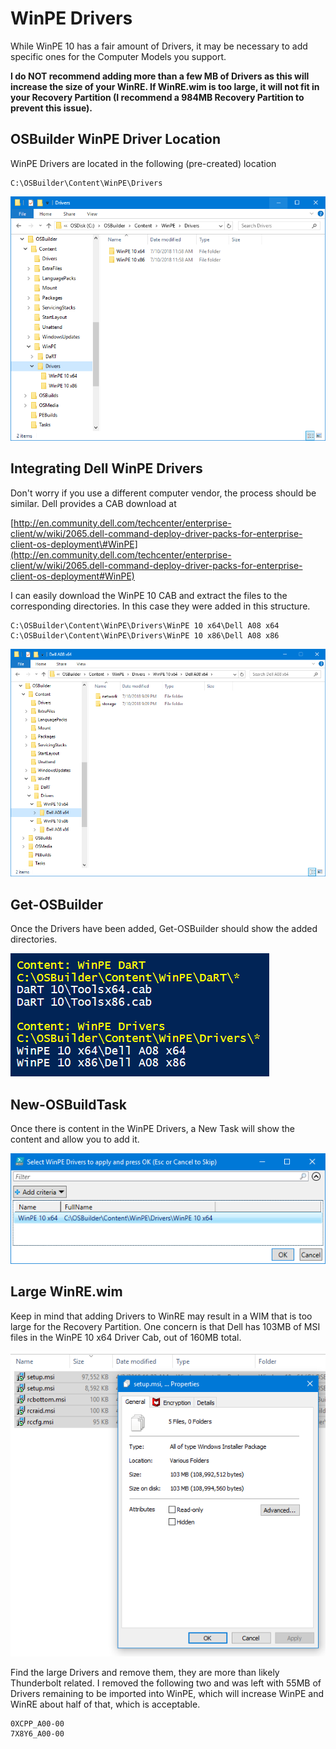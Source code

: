 # WinPE Drivers

While WinPE 10 has a fair amount of Drivers, it may be necessary to add specific ones for the Computer Models you support.

**I do NOT recommend adding more than a few MB of Drivers as this will increase the size of your WinRE. If WinRE.wim is too large, it will not fit in your Recovery Partition \(I recommend a 984MB Recovery Partition to prevent this issue\).**

## OSBuilder WinPE Driver Location

WinPE Drivers are located in the following \(pre-created\) location

```text
C:\OSBuilder\Content\WinPE\Drivers
```

![](../../../.gitbook/assets/2018-07-10_21-06-41.png)

## Integrating Dell WinPE Drivers

Don't worry if you use a different computer vendor, the process should be similar. Dell provides a CAB download at

[http://en.community.dell.com/techcenter/enterprise-client/w/wiki/2065.dell-command-deploy-driver-packs-for-enterprise-client-os-deployment\#WinPE](http://en.community.dell.com/techcenter/enterprise-client/w/wiki/2065.dell-command-deploy-driver-packs-for-enterprise-client-os-deployment#WinPE)

I can easily download the WinPE 10 CAB and extract the files to the corresponding directories. In this case they were added in this structure.

```text
C:\OSBuilder\Content\WinPE\Drivers\WinPE 10 x64\Dell A08 x64
C:\OSBuilder\Content\WinPE\Drivers\WinPE 10 x86\Dell A08 x86
```

![](../../../.gitbook/assets/2018-07-10_21-10-44.png)

## Get-OSBuilder

Once the Drivers have been added, Get-OSBuilder should show the added directories.

![](../../../.gitbook/assets/2018-07-10_21-37-32.png)

## New-OSBuildTask

Once there is content in the WinPE Drivers, a New Task will show the content and allow you to add it.

![](../../../.gitbook/assets/2018-07-10_21-39-44.png)

## Large WinRE.wim

Keep in mind that adding Drivers to WinRE may result in a WIM that is too large for the Recovery Partition. One concern is that Dell has 103MB of MSI files in the WinPE 10 x64 Driver Cab, out of 160MB total.

![](../../../.gitbook/assets/2018-07-10_21-45-11.png)

Find the large Drivers and remove them, they are more than likely Thunderbolt related. I removed the following two and was left with 55MB of Drivers remaining to be imported into WinPE, which will increase WinPE and WinRE about half of that, which is acceptable.

```text
0XCPP_A00-00
7X8Y6_A00-00
```

